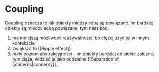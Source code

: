 # Coupling

Coupling oznacza to jak obiekty miedzy sobą są powiązane. Im bardziej obiekty są miedzy sobą powiązane, tym nasz kod:
1. ma mniejszą możliwość reużywalności, bo ciężej użyć jej w innym kontekście
2. zwiększa to [[Ripple effect]]
3. mały poziom abstrakcyjności - im obiekty bardziej od siebie zależne, tym ciężej widzieć je jako oddzielne [[Separation of concerns|concerny]].

